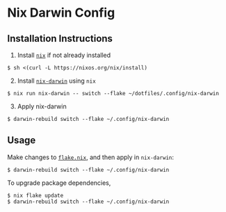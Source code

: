 # Nix Darwin Config

## Installation Instructions
1. Install [`nix`](https://nixos.org/download/) if not already installed
```
$ sh <(curl -L https://nixos.org/nix/install)
```

2. Install [`nix-darwin`](https://github.com/LnL7/nix-darwin) using `nix`
```
$ nix run nix-darwin -- switch --flake ~/dotfiles/.config/nix-darwin
```

3. Apply nix-darwin
```
$ darwin-rebuild switch --flake ~/.config/nix-darwin
```

## Usage
Make changes to [`flake.nix`](./flake.nix), and then apply in `nix-darwin`:
```
$ darwin-rebuild switch --flake ~/.config/nix-darwin
```

To upgrade package dependencies,
```
$ nix flake update
$ darwin-rebuild switch --flake ~/.config/nix-darwin
```
